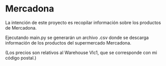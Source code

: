 # Mercadona

La intención de este proyecto es recopilar información sobre los productos de Mercadona.

Ejecutando main.py se generarán un archivo .csv donde se descarga información de los productos del supermercado Mercadona. 

(Los precios son relativos al Warehouse Vlc1, que se corresponde con mi código postal.)
